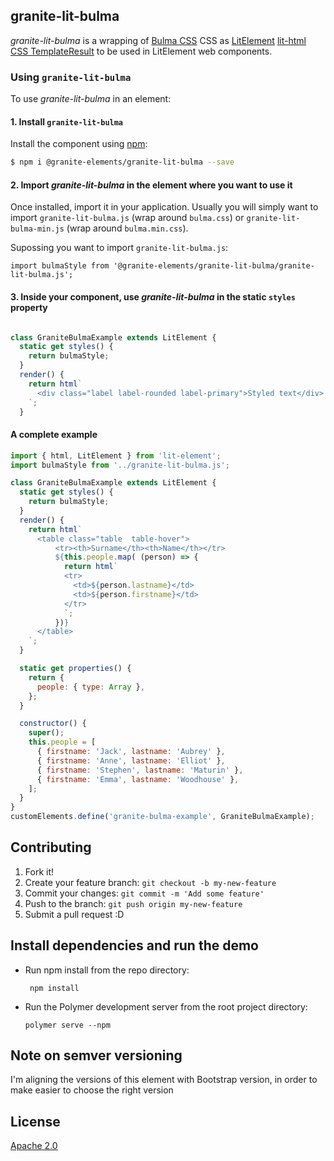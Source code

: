 ## granite-lit-bulma

*granite-lit-bulma* is a wrapping of [Bulma CSS](https://picturepan2.github.io/bulma/) CSS as [LitElement](https://lit-element.polymer-project.org/) [lit-html CSS TemplateResult](https://lit-element.polymer-project.org/guide/styles) to be used in LitElement web components.


### Using `granite-lit-bulma`

To use *granite-lit-bulma* in an element:


#### 1. Install `granite-lit-bulma`


Install the component using [npm](https://www.npmjs.com/):

```sh
$ npm i @granite-elements/granite-lit-bulma --save
```


#### 2. Import *granite-lit-bulma* in the element where you want to use it


Once installed, import it in your application. Usually you will simply want to import `granite-lit-bulma.js` (wrap around `bulma.css`) or `granite-lit-bulma-min.js` (wrap around `bulma.min.css`).

Supossing you want to import `granite-lit-bulma.js`:
 
```
import bulmaStyle from '@granite-elements/granite-lit-bulma/granite-lit-bulma.js';
``` 

#### 3. Inside your component, use *granite-lit-bulma* in the static `styles` property


```js

class GraniteBulmaExample extends LitElement {
  static get styles() {
    return bulmaStyle;
  }
  render() {
    return html`
      <div class="label label-rounded label-primary">Styled text</div>
    `;
  }
```


#### A complete example

```js
import { html, LitElement } from 'lit-element';
import bulmaStyle from '../granite-lit-bulma.js';

class GraniteBulmaExample extends LitElement {
  static get styles() {
    return bulmaStyle;
  }
  render() {
    return html`
      <table class="table  table-hover">
          <tr><th>Surname</th><th>Name</th></tr>
          ${this.people.map( (person) => {
            return html`
            <tr>
              <td>${person.lastname}</td>
              <td>${person.firstname}</td>
            </tr>
            `;
          })}
      </table>
    `;
  }

  static get properties() {
    return {
      people: { type: Array },
    };
  }

  constructor() {
    super();
    this.people = [
      { firstname: 'Jack', lastname: 'Aubrey' },
      { firstname: 'Anne', lastname: 'Elliot' },
      { firstname: 'Stephen', lastname: 'Maturin' },
      { firstname: 'Emma', lastname: 'Woodhouse' },
    ];
  }
}
customElements.define('granite-bulma-example', GraniteBulmaExample);

```

## Contributing

1. Fork it!
2. Create your feature branch: `git checkout -b my-new-feature`
3. Commit your changes: `git commit -m 'Add some feature'`
4. Push to the branch: `git push origin my-new-feature`
5. Submit a pull request :D

## Install dependencies and run the demo

+   Run npm install from the repo directory:

    ```
     npm install
    ```
+   Run the Polymer development server from the root project directory:

    ```
    polymer serve --npm
    ```


## Note on semver versioning

I'm aligning the versions of this element with Bootstrap version, in order to make easier to choose the right version
 
## License

[Apache 2.0](http://www.apache.org/licenses/LICENSE-2.0)
